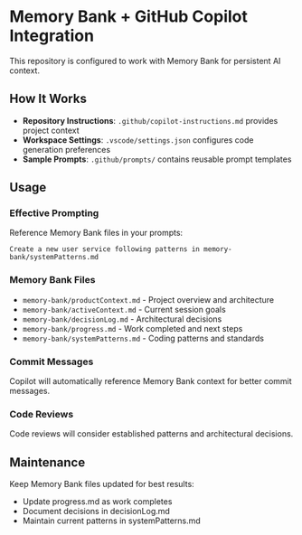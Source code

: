 # Memory Bank + GitHub Copilot Integration

This repository is configured to work with Memory Bank for persistent AI context.

## How It Works

- **Repository Instructions**: `.github/copilot-instructions.md` provides project context
- **Workspace Settings**: `.vscode/settings.json` configures code generation preferences
- **Sample Prompts**: `.github/prompts/` contains reusable prompt templates

## Usage

### Effective Prompting
Reference Memory Bank files in your prompts:
```
Create a new user service following patterns in memory-bank/systemPatterns.md
```

### Memory Bank Files
- `memory-bank/productContext.md` - Project overview and architecture
- `memory-bank/activeContext.md` - Current session goals
- `memory-bank/decisionLog.md` - Architectural decisions  
- `memory-bank/progress.md` - Work completed and next steps
- `memory-bank/systemPatterns.md` - Coding patterns and standards

### Commit Messages
Copilot will automatically reference Memory Bank context for better commit messages.

### Code Reviews
Code reviews will consider established patterns and architectural decisions.

## Maintenance

Keep Memory Bank files updated for best results:
- Update progress.md as work completes
- Document decisions in decisionLog.md
- Maintain current patterns in systemPatterns.md
